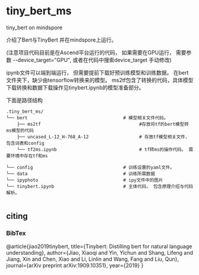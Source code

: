 # tiny_bert_ms
tiny_bert on mindspore

介绍了Bert与TinyBert 并在mindspore上运行。


(注意项目代码目前是在Ascend平台运行的代码， 如果需要在GPU运行， 需要参数 --device_target="GPU", 或者在代码中搜索device_target 手动修改)

ipynb文件可以端到端运行， 但需要提前下载好预训练模型和训练数据。 在bert文件夹下，缺少由tensorflow转换来的模型。
ms2tf包含了转换的代码，具体模型下载转换和数据下载操作见tinybert.ipynb的模型准备部分。

下面是路径结构

```
.tiny_bert_ms/
└── bert                                    # 模型相关文件代码。
    ├── ms2tf                                     #存放将tf的bert模型转ms模型的代码
    ├── uncased_L-12_H-768_A-12                   # 存放tf模型相关文件，包含词表和config
    └── tf2ms.ipynb                               # tf转ms的操作代码。 需要环境中存在tf和ms
    
└── config                                  # 训练设置的yaml文件。
└── data                                    # 训练所需数据
└── ipyphoto                                # ipy文件中的图片
└── tinybert.ipynb                          # 主体代码， 包含原理介绍与代码解析。


```

## citing
### BibTex


@article{jiao2019tinybert,
  title={Tinybert: Distilling bert for natural language understanding},
  author={Jiao, Xiaoqi and Yin, Yichun and Shang, Lifeng and Jiang, Xin and Chen, Xiao and Li, Linlin and Wang, Fang and Liu, Qun},
  journal={arXiv preprint arXiv:1909.10351},
  year={2019}
}
